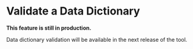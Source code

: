 # Validate a Data Dictionary

**This feature is still in production.** 

Data dictionary validation will be available in the next release of the tool.